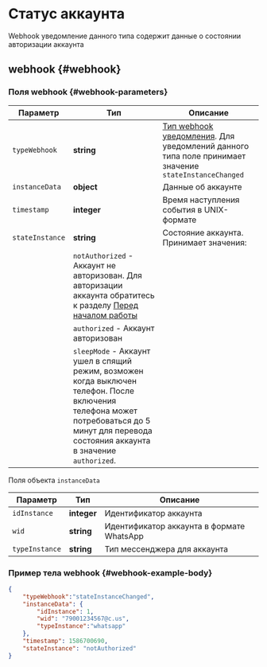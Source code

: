 # Статус аккаунта

Webhook уведомление данного типа содержит данные о состоянии авторизации аккаунта

## webhook {#webhook}

### Поля webhook {#webhook-parameters}

Параметр | Тип | Описание
----- | ----- | -----
`typeWebhook` | **string** | [Тип webhook уведомления](type-webhook.md). Для уведомлений данного типа поле принимает значение `stateInstanceChanged`
`instanceData` | **object** | Данные об аккаунте
`timestamp` | **integer** | Время наступления события в UNIX-формате
`stateInstance` | **string** | Состояние аккаунта. Принимает значения:
| | `notAuthorized` - Аккаунт не авторизован. Для авторизации аккаунта обратитесь к разделу [Перед началом работы](../../../before-start.md#qr)
| | `authorized` - Аккаунт авторизован
| | `sleepMode` - Аккаунт ушел в спящий режим, возможен когда выключен телефон. После включения телефона может потребоваться до 5 минут для перевода состояния аккаунта в значение `authorized`.

Поля объекта `instanceData`

Параметр | Тип | Описание
----- | ----- | -----
`idInstance` | **integer** | Идентификатор аккаунта
`wid` | **string** | Идентификатор аккаунта в формате WhatsApp
`typeInstance` | **string** | Тип мессенджера для аккаунта

### Пример тела webhook {#webhook-example-body}

```json
{
    "typeWebhook":"stateInstanceChanged",
    "instanceData": {
        "idInstance": 1,
        "wid": "79001234567@c.us",
        "typeInstance":"whatsapp"
    },
    "timestamp": 1586700690,
    "stateInstance": "notAuthorized"
}
```
